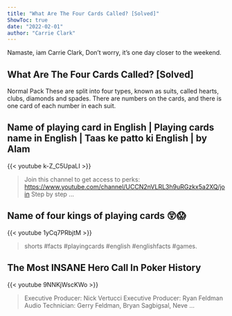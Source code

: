 ```yaml
---
title: "What Are The Four Cards Called? [Solved]"
ShowToc: true 
date: "2022-02-01"
author: "Carrie Clark" 
---
```


Namaste, iam Carrie Clark, Don’t worry, it’s one day closer to the weekend.
## What Are The Four Cards Called? [Solved]
Normal Pack These are split into four types, known as suits, called hearts, clubs, diamonds and spades. There are numbers on the cards, and there is one card of each number in each suit.

## Name of playing card in English | Playing cards name in English | Taas ke patto ki English | by Alam
{{< youtube k-Z_C5UpaLI >}}
>Join this channel to get access to perks: https://www.youtube.com/channel/UCCN2nVLRL3h9uRGzkx5a2XQ/join Step by step ...

## Name of four kings of playing cards 😲😱
{{< youtube 1yCq7PRbjtM >}}
>shorts #facts #playingcards #english #englishfacts #games.

## The Most INSANE Hero Call In Poker History
{{< youtube 9NNKjWscKWo >}}
>Executive Producer: Nick Vertucci Executive Producer: Ryan Feldman Audio Technician: Gerry Feldman, Bryan Sagbigsal, Neve ...

